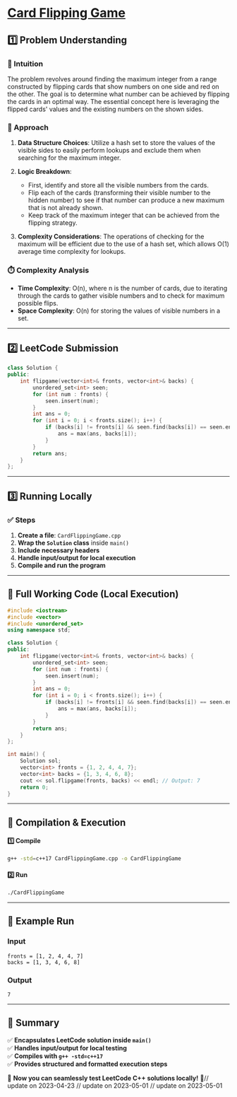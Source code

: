 # **[Card Flipping Game](https://leetcode.com/problems/card-flipping-game/description/)**  

## **1️⃣ Problem Understanding**  
### **📌 Intuition**  
The problem revolves around finding the maximum integer from a range constructed by flipping cards that show numbers on one side and red on the other. The goal is to determine what number can be achieved by flipping the cards in an optimal way. The essential concept here is leveraging the flipped cards' values and the existing numbers on the shown sides. 

### **🚀 Approach**  
1. **Data Structure Choices**: Utilize a hash set to store the values of the visible sides to easily perform lookups and exclude them when searching for the maximum integer.
  
2. **Logic Breakdown**:
   - First, identify and store all the visible numbers from the cards.
   - Flip each of the cards (transforming their visible number to the hidden number) to see if that number can produce a new maximum that is not already shown.
   - Keep track of the maximum integer that can be achieved from the flipping strategy.

3. **Complexity Considerations**: The operations of checking for the maximum will be efficient due to the use of a hash set, which allows O(1) average time complexity for lookups.

### **⏱️ Complexity Analysis**  
- **Time Complexity**: O(n), where n is the number of cards, due to iterating through the cards to gather visible numbers and to check for maximum possible flips.  
- **Space Complexity**: O(n) for storing the values of visible numbers in a set.  

---  

## **2️⃣ LeetCode Submission**  
```cpp
class Solution {
public:
    int flipgame(vector<int>& fronts, vector<int>& backs) {
        unordered_set<int> seen;
        for (int num : fronts) {
            seen.insert(num);
        }
        int ans = 0;
        for (int i = 0; i < fronts.size(); i++) {
            if (backs[i] != fronts[i] && seen.find(backs[i]) == seen.end()) {
                ans = max(ans, backs[i]);
            }
        }
        return ans;
    }
};
```  

---  

## **3️⃣ Running Locally**  
### **✅ Steps**  
1. **Create a file**: `CardFlippingGame.cpp`  
2. **Wrap the `Solution` class** inside `main()`  
3. **Include necessary headers**  
4. **Handle input/output for local execution**  
5. **Compile and run the program**  

---  

## **📝 Full Working Code (Local Execution)**  
```cpp
#include <iostream>
#include <vector>
#include <unordered_set>
using namespace std;

class Solution {
public:
    int flipgame(vector<int>& fronts, vector<int>& backs) {
        unordered_set<int> seen;
        for (int num : fronts) {
            seen.insert(num);
        }
        int ans = 0;
        for (int i = 0; i < fronts.size(); i++) {
            if (backs[i] != fronts[i] && seen.find(backs[i]) == seen.end()) {
                ans = max(ans, backs[i]);
            }
        }
        return ans;
    }
};

int main() {
    Solution sol;
    vector<int> fronts = {1, 2, 4, 4, 7};
    vector<int> backs = {1, 3, 4, 6, 8};
    cout << sol.flipgame(fronts, backs) << endl; // Output: 7
    return 0;
}
```  

---  

## **🔧 Compilation & Execution**  
#### **1️⃣ Compile**  
```bash
g++ -std=c++17 CardFlippingGame.cpp -o CardFlippingGame
```  

#### **2️⃣ Run**  
```bash
./CardFlippingGame
```  

---  

## **🎯 Example Run**  
### **Input**  
```
fronts = [1, 2, 4, 4, 7]
backs = [1, 3, 4, 6, 8]
```  
### **Output**  
```
7
```  

---  

## **📌 Summary**  
✅ **Encapsulates LeetCode solution inside `main()`**  
✅ **Handles input/output for local testing**  
✅ **Compiles with `g++ -std=c++17`**  
✅ **Provides structured and formatted execution steps**  

🚀 **Now you can seamlessly test LeetCode C++ solutions locally!** 🚀// update on 2023-04-23
// update on 2023-05-01
// update on 2023-05-01
